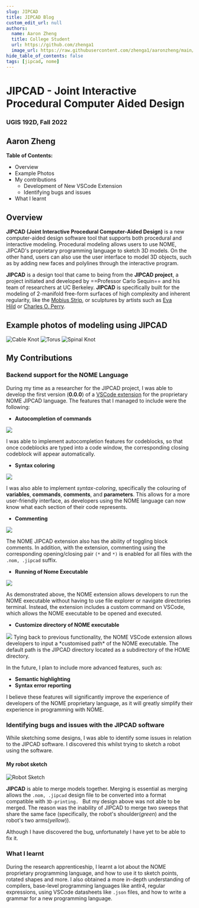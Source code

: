 ```yaml
---
slug: JIPCAD
title: JIPCAD Blog
custom_edit_url: null
authors:
  name: Aaron Zheng
  title: College Student
  url: https://github.com/zhenga1
  image_url: https://raw.githubusercontent.com/zhenga1/aaronzheng/main/img/pfp.jpeg
hide_table_of_contents: false
tags: [jipcad, nome]
---
```


# JIPCAD - Joint Interactive Procedural Computer Aided Design
### UGIS 192D, Fall 2022
## Aaron Zheng 

**Table of Contents:**
- Overview
- Example Photos
- My contributions
	- Development of New VSCode Extension
	- Identifying bugs and issues
- What I learnt

## Overview
**JIPCAD (Joint Interactive Procedural Computer-Aided Design)** is a new computer-aided design software tool that supports both procedural and interactive modeling. Procedural modeling allows users to use NOME, JIPCAD's proprietary programming language to sketch 3D models. On the other hand, users can also use the user interface to model 3D objects, such as by adding new faces and polylines through the interactive program. 

**JIPCAD** is a design tool that came to being from the **JIPCAD project**, a project initiated and developed by ==Professor Carlo Sequin== and his team of researchers at UC Berkeley. **JIPCAD** is specifically built for the modeling of 2-manifold free-form surfaces of high complexity and inherent regularity, like the [Mobius Strip](https://brilliant.org/wiki/mobius-strips/), or sculptures by artists such as [Eva Hild](https://www.evahild.com/ceramics) or [Charles O. Perry](http://www.charlesperry.com/).
## Example photos of modeling using JIPCAD
![Cable Knot](./Nome3_djJ0AXrJiy.png)
![Torus](./Nome3_xUyQCC7Llj.png)
![Spinal Knot](./Nome3_S36gbJVwhc.png)

## My Contributions
### Backend support for the NOME Language
During my time as a researcher for the JIPCAD project, I was able to develop the first version (**0.0.0**) of a [VSCode extension](https://marketplace.visualstudio.com/items?itemName=AaronZheng.nome) for the proprietary NOME JIPCAD language. The features that I managed to include were the following:

- **Autocompletion of commands**
<img src="https://raw.githubusercontent.com/JIPCAD/JIPCAD-vs-code/master/.github/images/autocompletion.gif" />

I was able to implement autocompletion features for codeblocks, so that once codeblocks are typed into a code window, the corresponding closing codeblock will appear automatically.  

- **Syntax coloring**
<img src="https://raw.githubusercontent.com/JIPCAD/JIPCAD-vs-code/master/.github/images/syntax_highlight.png" />

I was also able to implement *syntax-coloring*, specifically the colouring of **variables**, **commands**, **comments**, and **parameters**. This allows for a more user-friendly interface, as developers using the NOME language can now know what each section of their code represents. 

- **Commenting**
<img src="https://raw.githubusercontent.com/JIPCAD/JIPCAD-vs-code/master/.github/images/toggle_block_comment.gif" />

The NOME JIPCAD extension also has the ability of toggling block comments. In addition, with the extension, commenting using the corresponding opening/closing pair `(*` and `*)` is enabled for all files with the `.nom, .jipcad` suffix.

- **Running of Nome Executable**
<img src="https://raw.githubusercontent.com/JIPCAD/JIPCAD-vs-code/master/.github/images/run_nome.gif" />

As demonstrated above, the NOME extension allows developers to run the NOME executable without having to use file explorer or navigate directories terminal. Instead, the extension includes a custom command on VSCode, which allows the NOME executable to be opened and executed. 

- **Customize directory of NOME executable**
<img src="https://raw.githubusercontent.com/JIPCAD/JIPCAD-vs-code/master/.github/images/remote_running.gif" />
Tying back to previous functionality, the NOME VSCode extension allows developers to input a *customised path* of the NOME executable. The default path is the JIPCAD directory located as a subdirectory of the HOME directory. 

In the future, I plan to include more advanced features, such as:
- **Semantic highlighting**
- **Syntax error reporting**

I believe these features will significantly improve the experience of developers of the NOME proprietary language, as it will greatly simplify their experience in programming with NOME. 

### Identifying bugs and issues with the JIPCAD software
While sketching some designs, I was able to identify some issues in relation to the JIPCAD software. I discovered this whilst trying to sketch a robot using the software.

#### My robot sketch
![Robot Sketch](./Nome3_cDDVZZUdut.png)

**JIPCAD** is able to merge models together. Merging is essential as merging allows the `.nom, .jipcad` design file to be converted into a format compatible with `3D-printing. ` But my design above was not able to be merged. The reason was the inability of JIPCAD to merge two sweeps that share the same face (specifically, the robot's shoulder(*green*) and the robot's two arms(*yellow*)). 

Although I have discovered the bug, unfortunately I have yet to be able to fix it. 

### What I learnt
During the research apprenticeship, I learnt a lot about the NOME proprietary programming language, and how to use it to sketch points, rotated shapes and more. I also obtained a more in-depth understanding of compilers, base-level programming languages like antlr4, regular expressions, using VSCode datasheets like `.json` files, and how to write a grammar for a new programming language. 
